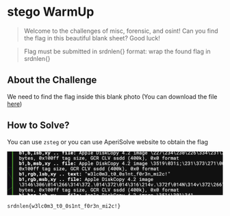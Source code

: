 # stego WarmUp
> Welcome to the challenges of misc, forensic, and osint! Can you find the flag in this beautiful blank sheet? Good luck!

> Flag must be submitted in srdnlen{} format: wrap the found flag in srdnlen{}

## About the Challenge
We need to find the flag inside this blank photo (You can download the file [here](stegoWarmUp.png))

## How to Solve?
You can use `zsteg` or you can use AperiSolve website to obtain the flag

![flag](images/flag.png)

```
srdnlen{w3lc0m3_t0_0s1nt_f0r3n_mi2c!}
```